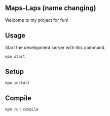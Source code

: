 Maps-Laps (name changing)
----

Welcome to my project for fun!


Usage
---

Start the development server with this command:

```
npm start
```


 
Setup
---

```
npm install
```



Compile
---

```
npm run compile
```
